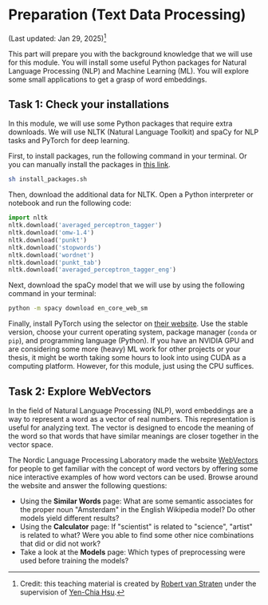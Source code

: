 # Preparation (Text Data Processing)

(Last updated: Jan 29, 2025)[^credit]

[^credit]: Credit: this teaching material is created by [Robert van Straten](https://github.com/robertvanstraten) under the supervision of [Yen-Chia Hsu](https://github.com/yenchiah).

This part will prepare you with the background knowledge that we will use for this module.
You will install some useful Python packages for Natural Language Processing (NLP) and Machine Learning (ML).
You will explore some small applications to get a grasp of word embeddings.

## Task 1: Check your installations

In this module, we will use some Python packages that require extra downloads.
We will use NLTK (Natural Language Toolkit) and spaCy for NLP tasks and PyTorch for deep learning.

First, to install packages, run the following command in your terminal. Or you can manually install the packages in [this link](https://github.com/MultiX-Amsterdam/text-data-module/blob/main/install_packages.sh).
```sh
sh install_packages.sh
```

Then, download the additional data for NLTK. Open a Python interpreter or notebook and run the following code:
```python
import nltk
nltk.download('averaged_perceptron_tagger')
nltk.download('omw-1.4')
nltk.download('punkt')
nltk.download('stopwords')
nltk.download('wordnet')
nltk.download('punkt_tab')
nltk.download('averaged_perceptron_tagger_eng')
```

Next, download the spaCy model that we will use by using the following command in your terminal:
```sh
python -m spacy download en_core_web_sm
```

Finally, install PyTorch using the selector on [their website](https://pytorch.org/get-started/locally/).
Use the stable version, choose your current operating system, package manager (`conda` or `pip`), and programming language (Python).
If you have an NVIDIA GPU and are considering some more (heavy) ML work for other projects or your thesis, it might be worth taking some hours to look into using CUDA as a computing platform.
However, for this module, just using the CPU suffices.

## Task 2: Explore WebVectors

In the field of Natural Language Processing (NLP), word embeddings are a way to represent a word as a vector of real numbers.
This representation is useful for analyzing text.
The vector is designed to encode the meaning of the word so that words that have similar meanings are closer together in the vector space.

The Nordic Language Processing Laboratory made the website [WebVectors](http://vectors.nlpl.eu/explore/embeddings/en/) for people to get familiar with the concept of word vectors by offering some nice interactive examples of how word vectors can be used.
Browse around the website and answer the following questions:
- Using the **Similar Words** page: What are some semantic associates for the proper noun "Amsterdam" in the English Wikipedia model? Do other models yield different results?
- Using the **Calculator** page: If "scientist" is related to "science", "artist" is related to what? Were you able to find some other nice combinations that did or did not work?
- Take a look at the **Models** page: Which types of preprocessing were used before training the models?
